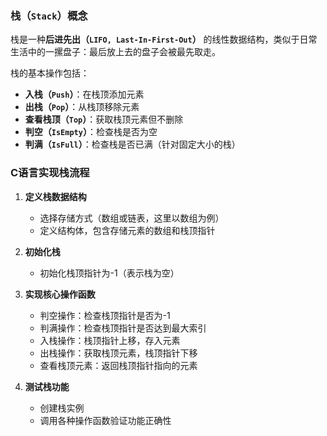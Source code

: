 ### 栈（`Stack`）概念

栈是一种**后进先出（`LIFO, Last-In-First-Out`）** 的线性数据结构，类似于日常生活中的一摞盘子：最后放上去的盘子会被最先取走。

栈的基本操作包括：
- **入栈（`Push`）**：在栈顶添加元素
- **出栈（`Pop`）**：从栈顶移除元素
- **查看栈顶（`Top`）**：获取栈顶元素但不删除
- **判空（`IsEmpty`）**：检查栈是否为空
- **判满（`IsFull`）**：检查栈是否已满（针对固定大小的栈）

### C语言实现栈流程

1. **定义栈数据结构**
   - 选择存储方式（数组或链表，这里以数组为例）
   - 定义结构体，包含存储元素的数组和栈顶指针

2. **初始化栈**
   - 初始化栈顶指针为-1（表示栈为空）

3. **实现核心操作函数**
   - 判空操作：检查栈顶指针是否为-1
   - 判满操作：检查栈顶指针是否达到最大索引
   - 入栈操作：栈顶指针上移，存入元素
   - 出栈操作：获取栈顶元素，栈顶指针下移
   - 查看栈顶元素：返回栈顶指针指向的元素

4. **测试栈功能**
   - 创建栈实例
   - 调用各种操作函数验证功能正确性